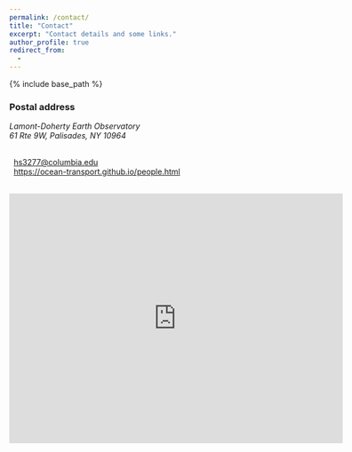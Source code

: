 ```yaml
---
permalink: /contact/
title: "Contact"
excerpt: "Contact details and some links."
author_profile: true
redirect_from: 
  - 
---
```


{% include base_path %}

### Postal address
<address>
Lamont-Doherty Earth Observatory<br />
61 Rte 9W, Palisades, NY 10964<br /> </address><br />

<i class="fas fa-envelope" aria-hidden="true"></i>&nbsp;&nbsp;<a href="hs3277@columbia.edu">hs3277@columbia.edu</a><br />
<i class="fas fa-desktop" aria-hidden="true"></i>&nbsp;&nbsp;<a href="{{ site.author.uri }}">https://ocean-transport.github.io/people.html</a><br />
<br />

<iframe src="https://www.google.com/maps/embed?pb=!1m14!1m8!1m3!1d12043.964801565153!2d-73.9090525!3d41.0035658!3m2!1i1024!2i768!4f13.1!3m3!1m2!1s0x0%3A0x4ff244bfbdaca2f5!2sLamont-Doherty%20Earth%20Observatory!5e0!3m2!1sen!2sus!4v1605456212792!5m2!1sen!2sus" width="600" height="450" frameborder="0" style="border:0;" allowfullscreen="" aria-hidden="false" tabindex="0"></iframe>


<!-- <img src="/images/018_Telegrafenberg_Suering_Haus_PIK.jpg" alt="018_Telegrafenberg_Suering_Haus_PIK" title="PIK's Suering building at Telegrafenberg, Potsdam. Photo &copy; Andrea Künstle" width="450"><br />
<span style="font-size: 9pt;">PIK's Suering building at Telegrafenberg, Potsdam. Photo &copy; Andrea Künstle</span> -->

